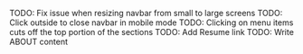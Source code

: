 TODO: Fix issue when resizing navbar from small to large screens
TODO: Click outside to close navbar in mobile mode
TODO: Clicking on menu items cuts off the top portion of the sections
TODO: Add Resume link
TODO: Write ABOUT content
